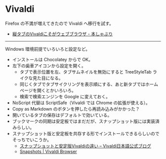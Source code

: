 # Vivaldi
Firefox の不満が増えてきたので Vivaldi へ移行を試す。
- [縦タブのVivaldiこそがウェブブラウザ - 本しゃぶり](http://honeshabri.hatenablog.com/entry/vertical_tab)

---

Windows 環境前提でいろいろと設定など。
- インストールは Chocolatey からで OK。
- 左下の歯車アイコンから設定を開く。
    - タブで表示位置を左、タブサムネイルを無効にすると TreeStyleTab ライクな見た目になる。
    - 同じくタブでタブサイクリングを表示順にする、あと新タブではホームページを開くとかいろいろ。
    - 検索で検索エンジンを Google に変えておく。
- NoScript 代替は ScriptSafe（Vivaldi では Chrome の拡張が使える）。
- Copy as Markdown のボタンを押したら再読み込みがかかった？
- 開いているタブの保存はデフォルトで効いている。
- ブックマークの同期は安定板ではまだだが、スナップショット版には実装済みらしい。
- スナップショット版と安定板を共存する形でインストールできるらしいのでそっちでいこうか。
    - [スナップショットと安定版Vivaldiの違い – Vivaldi日本語公式ブログ](https://jp.vivaldi.net/2017/11/28/snapshot_and_stable/)
    - [Snapshots | Vivaldi Browser](https://vivaldi.com/blog/snapshots/)
